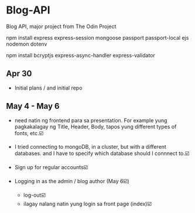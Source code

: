 # Blog-API
 Blog API, major project from The Odin Project

npm install express express-session mongoose passport passport-local ejs nodemon dotenv

npm install bcryptjs express-async-handler express-validator

Apr 30
- 
* Initial plans / and initial repo

May 4 - May 6
- 
* need natin ng frontend para sa presentation. For example yung pagkakalagay ng Title, Header, Body, tapos yung different types of fonts, etc.☑️

* I tried connecting to mongoDB, in a cluster, but with a different databases. and I have to specify which database should I connnect to.☑️

* Sign up for regular accounts☑️

* Logging in as the admin / blog author (May 6☑️)
    - log-out☑️
    - ilagay nalang natin yung login sa front page (index)☑️
